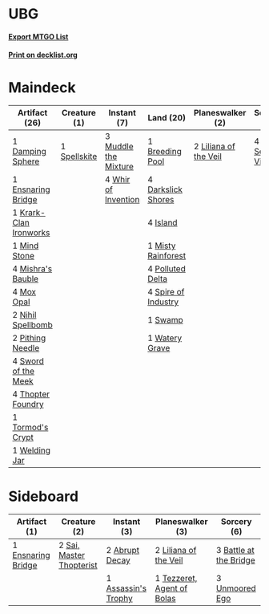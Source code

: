 # UBG

#### [Export MTGO List](../collection/UBG/UBG.txt)
#### [Print on decklist.org](http://decklist.org/?deckmain=1%09Breeding%20Pool%0A1%09Damping%20Sphere%0A4%09Darkslick%20Shores%0A1%09Ensnaring%20Bridge%0A4%09Island%0A1%09Krark-Clan%20Ironworks%0A2%09Liliana%20of%20the%20Veil%0A1%09Mind%20Stone%0A4%09Mishra's%20Bauble%0A1%09Misty%20Rainforest%0A4%09Mox%20Opal%0A3%09Muddle%20the%20Mixture%0A2%09Nihil%20Spellbomb%0A2%09Pithing%20Needle%0A4%09Polluted%20Delta%0A4%09Serum%20Visions%0A1%09Spellskite%0A4%09Spire%20of%20Industry%0A1%09Swamp%0A4%09Sword%20of%20the%20Meek%0A4%09Thopter%20Foundry%0A1%09Tormod's%20Crypt%0A1%09Watery%20Grave%0A1%09Welding%20Jar%0A4%09Whir%20of%20Invention&deckside=2%09Abrupt%20Decay%0A1%09Assassin's%20Trophy%0A3%09Battle%20at%20the%20Bridge%0A1%09Ensnaring%20Bridge%0A2%09Liliana%20of%20the%20Veil%0A2%09Sai,%20Master%20Thopterist%0A1%09Tezzeret,%20Agent%20of%20Bolas%0A3%09Unmoored%20Ego)
# Maindeck

|                                         Artifact (26)                                          |                                     Creature (1)                                      |                                         Instant (7)                                          |                                          Land (20)                                           |                                        Planeswalker (2)                                        |                                       Sorcery (4)                                        |
|------------------------------------------------------------------------------------------------|---------------------------------------------------------------------------------------|----------------------------------------------------------------------------------------------|----------------------------------------------------------------------------------------------|------------------------------------------------------------------------------------------------|------------------------------------------------------------------------------------------|
|1 [Damping Sphere](http://gatherer.wizards.com/Pages/Card/Details.aspx?multiverseid=443101)     |1 [Spellskite](http://gatherer.wizards.com/Pages/Card/Details.aspx?multiverseid=397743)|3 [Muddle the Mixture](http://gatherer.wizards.com/Pages/Card/Details.aspx?multiverseid=88955)|1 [Breeding Pool](http://gatherer.wizards.com/Pages/Card/Details.aspx?multiverseid=405095)    |2 [Liliana of the Veil](http://gatherer.wizards.com/Pages/Card/Details.aspx?multiverseid=425901)|4 [Serum Visions](http://gatherer.wizards.com/Pages/Card/Details.aspx?multiverseid=425874)|
|1 [Ensnaring Bridge](http://gatherer.wizards.com/Pages/Card/Details.aspx?multiverseid=442213)   |                                                                                       |4 [Whir of Invention](http://gatherer.wizards.com/Pages/Card/Details.aspx?multiverseid=423716)|4 [Darkslick Shores](http://gatherer.wizards.com/Pages/Card/Details.aspx?multiverseid=209400) |                                                                                                |                                                                                          |
|1 [Krark-Clan Ironworks](http://gatherer.wizards.com/Pages/Card/Details.aspx?multiverseid=51633)|                                                                                       |                                                                                              |4 [Island](http://gatherer.wizards.com/Pages/Card/Details.aspx?multiverseid=439602)           |                                                                                                |                                                                                          |
|1 [Mind Stone](http://gatherer.wizards.com/Pages/Card/Details.aspx?multiverseid=438785)         |                                                                                       |                                                                                              |1 [Misty Rainforest](http://gatherer.wizards.com/Pages/Card/Details.aspx?multiverseid=426065) |                                                                                                |                                                                                          |
|4 [Mishra's Bauble](http://gatherer.wizards.com/Pages/Card/Details.aspx?multiverseid=438787)    |                                                                                       |                                                                                              |4 [Polluted Delta](http://gatherer.wizards.com/Pages/Card/Details.aspx?multiverseid=405104)   |                                                                                                |                                                                                          |
|4 [Mox Opal](http://gatherer.wizards.com/Pages/Card/Details.aspx?multiverseid=397719)           |                                                                                       |                                                                                              |4 [Spire of Industry](http://gatherer.wizards.com/Pages/Card/Details.aspx?multiverseid=423851)|                                                                                                |                                                                                          |
|2 [Nihil Spellbomb](http://gatherer.wizards.com/Pages/Card/Details.aspx?multiverseid=442215)    |                                                                                       |                                                                                              |1 [Swamp](http://gatherer.wizards.com/Pages/Card/Details.aspx?multiverseid=439603)            |                                                                                                |                                                                                          |
|2 [Pithing Needle](http://gatherer.wizards.com/Pages/Card/Details.aspx?multiverseid=425815)     |                                                                                       |                                                                                              |1 [Watery Grave](http://gatherer.wizards.com/Pages/Card/Details.aspx?multiverseid=405114)     |                                                                                                |                                                                                          |
|4 [Sword of the Meek](http://gatherer.wizards.com/Pages/Card/Details.aspx?multiverseid=126215)  |                                                                                       |                                                                                              |                                                                                              |                                                                                                |                                                                                          |
|4 [Thopter Foundry](http://gatherer.wizards.com/Pages/Card/Details.aspx?multiverseid=420854)    |                                                                                       |                                                                                              |                                                                                              |                                                                                                |                                                                                          |
|1 [Tormod's Crypt](http://gatherer.wizards.com/Pages/Card/Details.aspx?multiverseid=389723)     |                                                                                       |                                                                                              |                                                                                              |                                                                                                |                                                                                          |
|1 [Welding Jar](http://gatherer.wizards.com/Pages/Card/Details.aspx?multiverseid=48328)         |                                                                                       |                                                                                              |                                                                                              |                                                                                                |                                                                                          |


# Sideboard

|                                        Artifact (1)                                         |                                           Creature (2)                                            |                                         Instant (3)                                          |                                          Planeswalker (3)                                           |                                           Sorcery (6)                                           |
|---------------------------------------------------------------------------------------------|---------------------------------------------------------------------------------------------------|----------------------------------------------------------------------------------------------|-----------------------------------------------------------------------------------------------------|-------------------------------------------------------------------------------------------------|
|1 [Ensnaring Bridge](http://gatherer.wizards.com/Pages/Card/Details.aspx?multiverseid=442213)|2 [Sai, Master Thopterist](http://gatherer.wizards.com/Pages/Card/Details.aspx?multiverseid=447205)|2 [Abrupt Decay](http://gatherer.wizards.com/Pages/Card/Details.aspx?multiverseid=425971)     |2 [Liliana of the Veil](http://gatherer.wizards.com/Pages/Card/Details.aspx?multiverseid=425901)     |3 [Battle at the Bridge](http://gatherer.wizards.com/Pages/Card/Details.aspx?multiverseid=423720)|
|                                                                                             |                                                                                                   |1 [Assassin's Trophy](http://gatherer.wizards.com/Pages/Card/Details.aspx?multiverseid=452902)|1 [Tezzeret, Agent of Bolas](http://gatherer.wizards.com/Pages/Card/Details.aspx?multiverseid=214065)|3 [Unmoored Ego](http://gatherer.wizards.com/Pages/Card/Details.aspx?multiverseid=452962)        |

